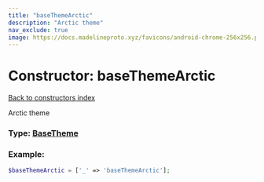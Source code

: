 ```yaml
---
title: "baseThemeArctic"
description: "Arctic theme"
nav_exclude: true
image: https://docs.madelineproto.xyz/favicons/android-chrome-256x256.png
---
```

# Constructor: baseThemeArctic  
[Back to constructors index](/API_docs/constructors/index.md)



Arctic theme




### Type: [BaseTheme](/API_docs/types/BaseTheme.md)


### Example:

```php
$baseThemeArctic = ['_' => 'baseThemeArctic'];
```  
